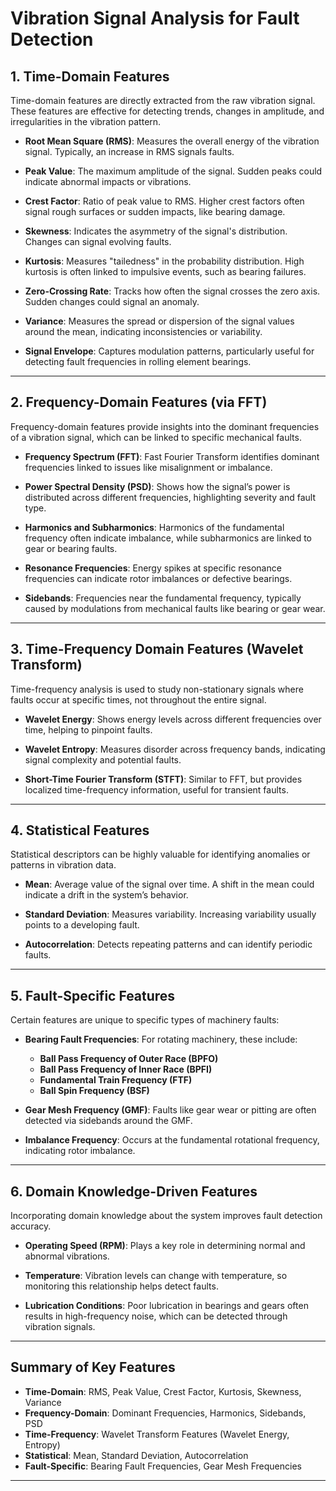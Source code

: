 # Vibration Signal Analysis for Fault Detection

## 1. Time-Domain Features
Time-domain features are directly extracted from the raw vibration signal. These features are effective for detecting trends, changes in amplitude, and irregularities in the vibration pattern.

- **Root Mean Square (RMS)**: Measures the overall energy of the vibration signal. Typically, an increase in RMS signals faults.
  
- **Peak Value**: The maximum amplitude of the signal. Sudden peaks could indicate abnormal impacts or vibrations.

- **Crest Factor**: Ratio of peak value to RMS. Higher crest factors often signal rough surfaces or sudden impacts, like bearing damage.

- **Skewness**: Indicates the asymmetry of the signal's distribution. Changes can signal evolving faults.

- **Kurtosis**: Measures "tailedness" in the probability distribution. High kurtosis is often linked to impulsive events, such as bearing failures.

- **Zero-Crossing Rate**: Tracks how often the signal crosses the zero axis. Sudden changes could signal an anomaly.

- **Variance**: Measures the spread or dispersion of the signal values around the mean, indicating inconsistencies or variability.

- **Signal Envelope**: Captures modulation patterns, particularly useful for detecting fault frequencies in rolling element bearings.

---

## 2. Frequency-Domain Features (via FFT)
Frequency-domain features provide insights into the dominant frequencies of a vibration signal, which can be linked to specific mechanical faults.

- **Frequency Spectrum (FFT)**: Fast Fourier Transform identifies dominant frequencies linked to issues like misalignment or imbalance.
  
- **Power Spectral Density (PSD)**: Shows how the signal’s power is distributed across different frequencies, highlighting severity and fault type.

- **Harmonics and Subharmonics**: Harmonics of the fundamental frequency often indicate imbalance, while subharmonics are linked to gear or bearing faults.

- **Resonance Frequencies**: Energy spikes at specific resonance frequencies can indicate rotor imbalances or defective bearings.

- **Sidebands**: Frequencies near the fundamental frequency, typically caused by modulations from mechanical faults like bearing or gear wear.

---

## 3. Time-Frequency Domain Features (Wavelet Transform)
Time-frequency analysis is used to study non-stationary signals where faults occur at specific times, not throughout the entire signal.

- **Wavelet Energy**: Shows energy levels across different frequencies over time, helping to pinpoint faults.

- **Wavelet Entropy**: Measures disorder across frequency bands, indicating signal complexity and potential faults.

- **Short-Time Fourier Transform (STFT)**: Similar to FFT, but provides localized time-frequency information, useful for transient faults.

---

## 4. Statistical Features
Statistical descriptors can be highly valuable for identifying anomalies or patterns in vibration data.

- **Mean**: Average value of the signal over time. A shift in the mean could indicate a drift in the system’s behavior.

- **Standard Deviation**: Measures variability. Increasing variability usually points to a developing fault.

- **Autocorrelation**: Detects repeating patterns and can identify periodic faults.

---

## 5. Fault-Specific Features
Certain features are unique to specific types of machinery faults:

- **Bearing Fault Frequencies**: For rotating machinery, these include:
  - **Ball Pass Frequency of Outer Race (BPFO)**
  - **Ball Pass Frequency of Inner Race (BPFI)**
  - **Fundamental Train Frequency (FTF)**
  - **Ball Spin Frequency (BSF)**

- **Gear Mesh Frequency (GMF)**: Faults like gear wear or pitting are often detected via sidebands around the GMF.

- **Imbalance Frequency**: Occurs at the fundamental rotational frequency, indicating rotor imbalance.

---

## 6. Domain Knowledge-Driven Features
Incorporating domain knowledge about the system improves fault detection accuracy.

- **Operating Speed (RPM)**: Plays a key role in determining normal and abnormal vibrations.

- **Temperature**: Vibration levels can change with temperature, so monitoring this relationship helps detect faults.

- **Lubrication Conditions**: Poor lubrication in bearings and gears often results in high-frequency noise, which can be detected through vibration signals.

---

## Summary of Key Features

- **Time-Domain**: RMS, Peak Value, Crest Factor, Kurtosis, Skewness, Variance
- **Frequency-Domain**: Dominant Frequencies, Harmonics, Sidebands, PSD
- **Time-Frequency**: Wavelet Transform Features (Wavelet Energy, Entropy)
- **Statistical**: Mean, Standard Deviation, Autocorrelation
- **Fault-Specific**: Bearing Fault Frequencies, Gear Mesh Frequencies

---